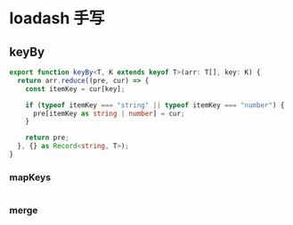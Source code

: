 # loadash 手写

## keyBy

```ts
export function keyBy<T, K extends keyof T>(arr: T[], key: K) {
  return arr.reduce((pre, cur) => {
    const itemKey = cur[key];

    if (typeof itemKey === "string" || typeof itemKey === "number") {
      pre[itemKey as string | number] = cur;
    }

    return pre;
  }, {} as Record<string, T>);
}
```

### mapKeys

```ts

```

### merge
